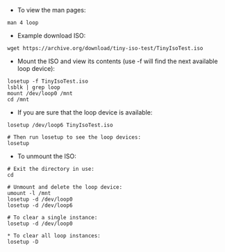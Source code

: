 * To view the man pages:
```
man 4 loop
```

* Example download ISO:
```
wget https://archive.org/download/tiny-iso-test/TinyIsoTest.iso
```

* Mount the ISO and view its contents (use -f will find the next available loop device):
```
losetup -f TinyIsoTest.iso
lsblk | grep loop
mount /dev/loop0 /mnt
cd /mnt
```
* If you are sure that the loop device is available:
```
losetup /dev/loop6 TinyIsoTest.iso

# Then run losetup to see the loop devices:
losetup
```

* To unmount the ISO:
```
# Exit the directory in use:
cd

# Unmount and delete the loop device:
umount -l /mnt
losetup -d /dev/loop0
losetup -d /dev/loop6

# To clear a single instance:
losetup -d /dev/loop0

* To clear all loop instances:
losetup -D
```
